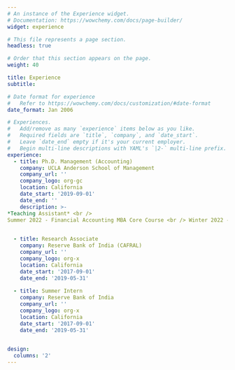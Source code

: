 ```yaml
---
# An instance of the Experience widget.
# Documentation: https://wowchemy.com/docs/page-builder/
widget: experience

# This file represents a page section.
headless: true

# Order that this section appears on the page.
weight: 40

title: Experience
subtitle:

# Date format for experience
#   Refer to https://wowchemy.com/docs/customization/#date-format
date_format: Jan 2006

# Experiences.
#   Add/remove as many `experience` items below as you like.
#   Required fields are `title`, `company`, and `date_start`.
#   Leave `date_end` empty if it's your current employer.
#   Begin multi-line descriptions with YAML's `|2-` multi-line prefix.
experience:
  - title: Ph.D. Management (Accounting)
    company: UCLA Anderson School of Management
    company_url: ''
    company_logo: org-gc
    location: California
    date_start: '2019-09-01'
    date_end: ''
    description: >- 
*Teaching Assistant* <br />
Summer 2022 - Financial Accounting MBA Core Course <br /> Winter 2022 - Financial Accounting MBA Core Course <br /> Winter 2022 - Financial Accounting MBA Core Course <br /> Summer 2020 - Financial Accounting MBA Core Course 
    

  - title: Research Associate
    company: Reserve Bank of India (CAFRAL)
    company_url: ''
    company_logo: org-x
    location: California
    date_start: '2017-09-01'
    date_end: '2019-05-31'
    
  - title: Summer Intern
    company: Reserve Bank of India 
    company_url: ''
    company_logo: org-x
    location: California
    date_start: '2017-09-01'
    date_end: '2019-05-31'
   

design:
  columns: '2'
---
```

